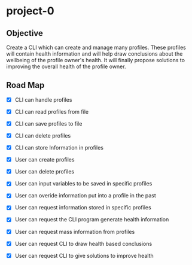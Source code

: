 # project-0
## Objective

Create a CLI which can create and manage many profiles. These profiles will contain health information and will help draw conclusions about the wellbeing of the profile owner's health. It will finally propose solutions to improving the overall health of the profile owner.

## Road Map

- [x] CLI can handle profiles
- [x] CLI can read profiles from file
- [x] CLI can save profiles to file
- [x] CLI can delete profiles
- [x] CLI can store Information in profiles
- [x] User can create profiles
- [x] User can delete profiles
- [x] User can input variables to be saved in specific profiles
- [x] User can overide information put into a profile in the past
- [x] User can request information stored in specific profiles
- [x] User can request the CLI program generate health information
- [x] User can request mass information from profiles
- [x] User can request CLI to draw health based conclusions
- [x] User can request CLI to give solutions to improve health

